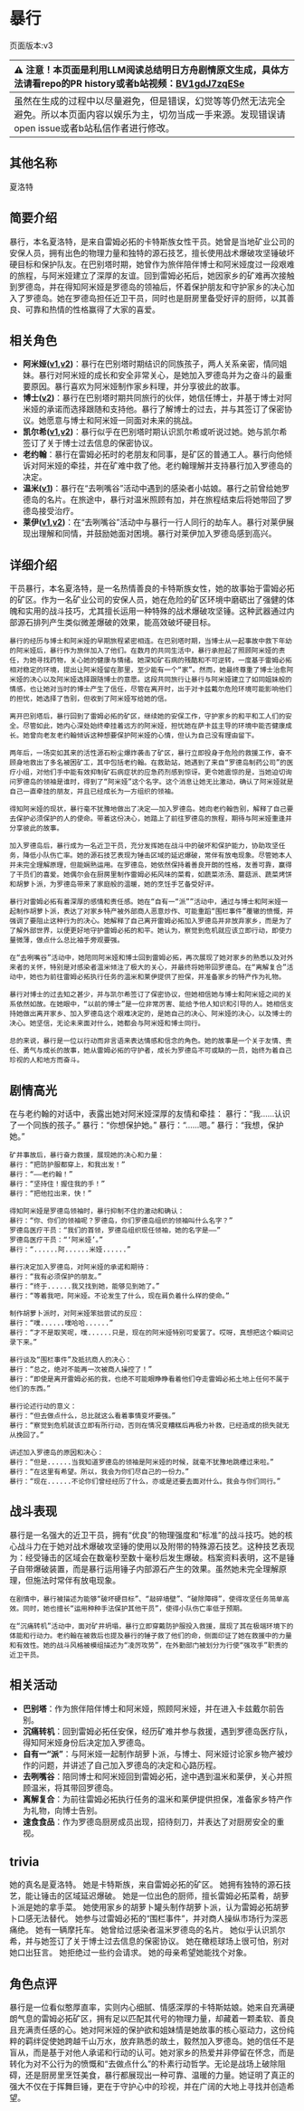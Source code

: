 # 暴行
页面版本:v3
 

| :warning: 注意！本页面是利用LLM阅读总结明日方舟剧情原文生成，具体方法请看repo的PR history或者b站视频：[BV1gdJ7zqESe](https://www.bilibili.com/video/BV1gdJ7zqESe/)         |
|:----------------------------|
| 虽然在生成的过程中以尽量避免，但是错误，幻觉等等仍然无法完全避免。所以本页面内容以娱乐为主，切勿当成一手来源。发现错误请open issue或者b站私信作者进行修改。|



## 其他名称
夏洛特
## 简要介绍
暴行，本名夏洛特，是来自雷姆必拓的卡特斯族女性干员。她曾是当地矿业公司的安保人员，拥有出色的物理力量和独特的源石技艺，擅长使用战术爆破攻坚锤破坏硬目标和保护队友。在巴别塔时期，她曾作为旅伴陪伴博士和阿米娅度过一段艰难的旅程，与阿米娅建立了深厚的友谊。回到雷姆必拓后，她因家乡的矿难再次接触到罗德岛，并在得知阿米娅是罗德岛的领袖后，怀着保护朋友和守护家乡的决心加入了罗德岛。她在罗德岛担任近卫干员，同时也是厨房里备受好评的厨师，以其善良、可靠和热情的性格赢得了大家的喜爱。
## 相关角色
-   **阿米娅([v1](../chars/char_002_amiya.md),[v2](char_002_amiya.md))**：暴行在巴别塔时期结识的同族孩子，两人关系亲密，情同姐妹。暴行对阿米娅的成长和安全非常关心，是她加入罗德岛并为之奋斗的最重要原因。暴行喜欢为阿米娅制作家乡料理，并分享彼此的故事。
-   **博士([v2](extended_char_bo_shi.md))**：暴行在巴别塔时期共同旅行的伙伴，她信任博士，并基于博士对阿米娅的承诺而选择跟随和支持他。暴行了解博士的过去，并与其签订了保密协议。她愿意与博士和阿米娅一同面对未来的挑战。
-   **凯尔希([v1](../chars/char_003_kalts.md),[v2](char_003_kalts.md))**：暴行似乎在巴别塔时期认识凯尔希或听说过她。她与凯尔希签订了关于博士过去信息的保密协议。
-   **老约翰**：暴行在雷姆必拓时的老朋友和同事，是矿区的普通工人。暴行向他倾诉对阿米娅的牵挂，并在矿难中救了他。老约翰理解并支持暴行加入罗德岛的决定。
-   **温米([v1](../chars/char_4081_warmy.md))**：暴行在“去咧嘴谷”活动中遇到的感染者小姑娘。暴行之前曾给她罗德岛的名片。在旅途中，暴行对温米照顾有加，并在旅程结束后将她带回了罗德岛接受治疗。
-   **莱伊([v1](../chars/char_4117_ray.md),[v2](char_4117_ray.md))**：在“去咧嘴谷”活动中与暴行一行人同行的劫车人。暴行对莱伊展现出理解和同情，并鼓励她面对困境。暴行对莱伊加入罗德岛感到高兴。
## 详细介绍
干员暴行，本名夏洛特，是一名热情善良的卡特斯族女性，她的故事始于雷姆必拓的矿区。作为一名矿业公司的安保人员，她在危险的矿区环境中磨砺出了强健的体魄和实用的战斗技巧，尤其擅长运用一种特殊的战术爆破攻坚锤。这种武器通过内部源石排列产生类似微差爆破的效果，能高效破坏硬目标。

    暴行的经历与博士和阿米娅的早期旅程紧密相连。在巴别塔时期，当博士从一起事故中救下年幼的阿米娅后，暴行作为旅伴加入了他们。在数月的共同生活中，暴行承担起了照顾阿米娅的责任，为她寻找药物，关心她的健康与情绪。她深知矿石病的残酷和不可逆转，一度基于雷姆必拓相对稳定的环境，提出让阿米娅留在那里，至少能有一个“家”。然而，她最终尊重了博士治愈阿米娅的决心以及阿米娅选择跟随博士的意愿。这段共同旅行让暴行与阿米娅建立了如同姐妹般的情感，也让她对当时的博士产生了信任，尽管在离开时，出于对卡兹戴尔危险环境可能影响他们的担忧，她选择了告别，但收到了阿米娅写给她的信。

    离开巴别塔后，暴行回到了雷姆必拓的矿区，继续她的安保工作，守护家乡的和平和工人们的安全。尽管如此，她内心深处始终牵挂着远方的阿米娅，担忧她在萨卡兹主导的环境中能否健康成长。她曾向老友老约翰倾诉这种想要保护阿米娅的心情，但认为自己没有理由留下。

    两年后，一场突如其来的活性源石粉尘爆炸袭击了矿区，暴行立即投身于危险的救援工作，奋不顾身地救出了多名被困矿工，其中包括老约翰。在救助站，她遇到了来自“罗德岛制药公司”的医疗小组，对他们手中能有效抑制矿石病症状的应急药剂感到惊讶。更令她震惊的是，当她迫切询问罗德岛的领袖是谁时，得到了“阿米娅”这个名字。这个消息让她无比激动，确认了阿米娅就是自己一直牵挂的朋友，并且已经成长为一方组织的领袖。

    得知阿米娅的现状，暴行毫不犹豫地做出了决定——加入罗德岛。她向老约翰告别，解释了自己要去保护必须保护的人的使命。带着这份决心，她踏上了前往罗德岛的旅程，期待与阿米娅重逢并分享彼此的故事。

    加入罗德岛后，暴行成为一名近卫干员，充分发挥她在战斗中的破坏和保护能力，协助攻坚任务，降低小队伤亡率。她的源石技艺表现为锤击区域的延迟爆破，常伴有放电现象。尽管她本人并未完全理解原理，但能娴熟运用。在罗德岛，她依然保持着善良开朗的性格，友善可靠，赢得了干员们的喜爱。她偶尔会在厨房里制作雷姆必拓风味的菜肴，如蔬菜浓汤、蘑菇派、蔬菜烤饼和胡萝卜派，为罗德岛带来了家庭般的温暖，她的烹饪手艺备受好评。

    暴行对雷姆必拓有着深厚的感情和责任感。她在“自有一“派””活动中，通过与博士和阿米娅一起制作胡萝卜派，表达了对家乡特产被外部商人恶意炒作、可能重蹈“围栏事件”覆辙的愤慨，并强调了要阻止这种行为的决心。她解释了自己离开雷姆必拓加入罗德岛并非放弃家乡，而是为了了解外部世界，以便更好地守护雷姆必拓的和平。她认为，察觉到危机就应该立即行动，即使力量微薄，做点什么总比袖手旁观要强。

    在“去咧嘴谷”活动中，她陪同阿米娅和博士回到雷姆必拓，再次展现了她对家乡的熟悉以及对外来者的关怀，特别是对感染者温米倾注了极大的关心，并最终将她带回罗德岛。在“离解复合”活动中，她也为前往雷姆必拓执行任务的温米和莱伊提供了担保，并准备家乡的特产作为礼物。

    暴行对博士的过去知之甚少，并与凯尔希签订了保密协议，但她相信她与博士和阿米娅之间的关系依然如故。在她眼中，“以前的博士”是一位非常厉害、能给予他人知识和引导的人。她相信支持她做出离开家乡、加入罗德岛这个艰难决定的，是她自己的决心、阿米娅的决心，以及博士的决心。她坚信，无论未来面对什么，她都会与阿米娅和博士同行。

    总的来说，暴行是一位以行动而非言语来表达情感和信念的角色。她的故事是一个关于友情、责任、勇气与成长的故事，她从雷姆必拓的守护者，成长为罗德岛不可或缺的一员，始终为着自己珍视的人和地方而奋斗。
## 剧情高光
在与老约翰的对话中，表露出她对阿米娅深厚的友情和牵挂：
    暴行：“我......认识了一个同族的孩子。”
    暴行：“你想保护她。”
    暴行：“......嗯。”
    暴行：“我想，保护她。”

    矿井事故后，暴行奋力救援，展现她的决心和力量：
    暴行：“把防护服都穿上，和我出发！”
    暴行：“——老约翰！”
    暴行：“坚持住！握住我的手！”
    暴行：“把他拉出来，快！”

    得知阿米娅是罗德岛领袖时，暴行抑制不住的激动和确认：
    暴行：“你、你们的领袖呢？罗德岛，你们罗德岛组织的领袖叫什么名字？”
    罗德岛医疗干员：“我们的首领，罗德岛组织现任领袖，她的名字是——”
    罗德岛医疗干员：“‘阿米娅’。”
    暴行：“......阿......米娅......”

    暴行决定加入罗德岛，对阿米娅的承诺和期待：
    暴行：“我有必须保护的朋友。”
    暴行：“终于......我又找到她，能够见到她了。”
    暴行：“等着我吧，阿米娅。不论发生了什么，现在肩负着什么样的使命。”

    制作胡萝卜派时，对阿米娅笨拙尝试的反应：
    暴行：“噗......噗哈哈......”
    暴行：“才不是取笑呢，噗......只是，现在的阿米娅特别可爱罢了。哎呀，真想把这个瞬间记录下来。”

    暴行谈及“围栏事件”及抵抗商人的决心：
    暴行：“总之，绝对不能再一次被商人操控了！”
    暴行：“即使是离开雷姆必拓的我，也绝不可能眼睁睁看着他们夺走雷姆必拓土地上任何不属于他们的东西。”

    暴行论述行动的意义：
    暴行：“但去做点什么，总比就这么看着事情变坏要强。”
    暴行：“察觉到危机就该立即有所行动，否则在情况变糟糕后再极力补救，已经造成的损失就无从挽回了。”

    讲述加入罗德岛的原因和决心：
    暴行：“但是......当我知道罗德岛的领袖是阿米娅的时候，就毫不犹豫地跳槽过来啦。”
    暴行：“在这里有希望。所以，我会为你们尽自己的一份力。”
    暴行：“现在......不论你们曾经经历了什么，亦或是还要去面对什么。我会与你们同行。”
## 战斗表现
暴行是一名强大的近卫干员，拥有“优良”的物理强度和“标准”的战斗技巧。她的核心战斗力在于她对战术爆破攻坚锤的使用以及附带的特殊源石技艺。这种技艺表现为：经受锤击的区域会在数毫秒至数十毫秒后发生爆破。档案资料表明，这不是锤子自带爆破装置，而是暴行运用锤子内部源石产生的效果。虽然她未完全理解原理，但施法时常伴有放电现象。

    在剧情中，暴行被描述为能够“破坏硬目标”、“敲碎墙壁”、“破除障碍”，使得攻坚任务简单高效。同时，她也擅长“运用种种手法保护其他干员”，使得小队伤亡率低于预期。

    在“沉痛转机”活动中，面对矿井坍塌，暴行立即穿戴防护服投入救援，展现了其在极端环境下的体能和行动力。老约翰在被救后也提及暴行的锤子救了他们的命，侧面印证了她在救援中的力量和有效性。她的战斗风格被模组描述为“凌厉攻势”，在外勤部门被划分为行使“强攻手”职责的近卫干员。
## 相关活动
-   **巴别塔**：作为旅伴陪伴博士和阿米娅，照顾阿米娅，并在进入卡兹戴尔前告别。
-   **沉痛转机**：回到雷姆必拓任安保，经历矿难并参与救援，遇到罗德岛医疗队，得知阿米娅身份后决定加入罗德岛。
-   **自有一“派”**：与阿米娅一起制作胡萝卜派，与博士、阿米娅讨论家乡物产被炒作的问题，并讲述了自己加入罗德岛的决定和心路历程。
-   **去咧嘴谷**：陪同博士和阿米娅回到雷姆必拓，途中遇到温米和莱伊，关心并照顾温米，将其带回罗德岛。
-   **离解复合**：为前往雷姆必拓执行任务的温米和莱伊提供担保，准备家乡特产作为礼物，向博士告别。
-   **速食食品**：作为罗德岛厨房成员出现，招待刻刀，并表达了对厨房安全的重视。
## trivia
她的真名是夏洛特。
    她是卡特斯族，来自雷姆必拓的矿区。
    她拥有独特的源石技艺，能让锤击的区域延迟爆破。
    她是一位出色的厨师，擅长雷姆必拓菜肴，胡萝卜派是她的拿手菜。
    她使用家乡的胡萝卜罐头制作胡萝卜派，认为雷姆必拓胡萝卜口感无法替代。
    她参与过雷姆必拓的“围栏事件”，并对商人操纵市场行为深恶痛绝。
    她有一辆摩托车。
    她曾给过感染者温米罗德岛的名片。
    她似乎认识凯尔希，并与她签订了关于博士过去信息的保密协议。
    她在橄榄球场上很可怕，别对她口出狂言。
    她拒绝过一些约会请求。
    她的母亲希望她能找个对象。
## 角色点评
暴行是一位看似憨厚直率，实则内心细腻、情感深厚的卡特斯姑娘。她来自充满硬朗气息的雷姆必拓矿区，拥有足以匹配其代号的物理力量，却藏着一颗柔软、善良且充满责任感的心。她对阿米娅的保护欲和姐妹情是她故事的核心驱动力，这份纯粹的羁绊促使她跨越千山万水，放弃熟悉的故土，毅然加入罗德岛。她的信任不是盲从，而是基于对他人承诺和行动的认可。她对家乡的热爱并非停留在怀念，而是转化为对不公行为的愤慨和“去做点什么”的朴素行动哲学。无论是战场上破除阻碍，还是厨房里烹饪美食，暴行都展现出一种可靠、温暖的力量。她证明了真正的强大不仅在于挥舞巨锤，更在于守护心中的珍视，并在广阔的大地上寻找并创造希望。